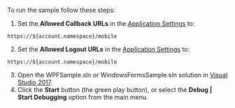 To run the sample follow these steps:

1) Set the **Allowed Callback URLs** in the [Application Settings](${manage_url}/#/applications/${account.clientId}/settings) to:

```text
https://${account.namespace}/mobile
```
2) Set the **Allowed Logout URLs** in the [Application Settings](${manage_url}/#/applications/${account.clientId}/settings) to:
```text
https://${account.namespace}/mobile
```
3) Open the WPFSample.sln or WindowsFormsSample.sln solution in [Visual Studio 2017](https://www.visualstudio.com/vs/).
4) Click the **Start** button (the green play button), or select the **Debug | Start Debugging** option from the main menu.
